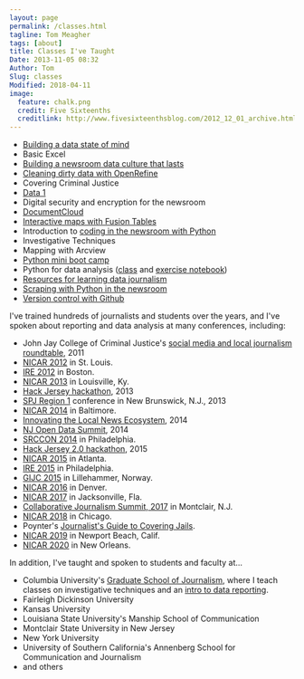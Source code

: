 ```yaml
---
layout: page
permalink: /classes.html
tagline: Tom Meagher
tags: [about]
title: Classes I've Taught
Date: 2013-11-05 08:32
Author: Tom
Slug: classes
Modified: 2018-04-11
image:
  feature: chalk.png
  credit: Five Sixteenths
  creditlink: http://www.fivesixteenthsblog.com/2012_12_01_archive.html
---
```


* [Building a data state of mind](http://bit.ly/1fgIP6x)
* Basic Excel
* [Building a newsroom data culture that lasts](http://bit.ly/dataculture_nicar18)
* [Cleaning dirty data with OpenRefine](/blog/2013/02/more-tips-for-using-openrefine.html)
* Covering Criminal Justice
* [Data 1](https://github.com/tommeagher/data1-fall2015)
* Digital security and encryption for the newsroom
* [DocumentCloud](http://bit.ly/dcslides)
* [Interactive maps with Fusion Tables](/blog/2012/12/talking-data-in-the-nutmeg-state.html)
* Introduction to [coding in the newsroom with Python](http://www.tommeagher.com/pythonIRE15)
* Investigative Techniques
* Mapping with Arcview
* [Python mini boot camp](http://www.github.com/ireapps/pycar)
* Python for data analysis ([class](https://tswicegood.github.io/python-data-science-intro/) and [exercise notebook](http://nbviewer.ipython.org/github/tswicegood/python-data-science-intro/blob/gh-pages/Python%20for%20Data%20Analysis%20at%20NICAR15.ipynb))
* [Resources for learning data journalism](/blog/2013/04/diving-in-to-data-with-spj.html)
* [Scraping with Python in the newsroom](http://www.tommeagher.com/pythonGIJC15/#/)
* [Version control with Github](/blog/2013/02/learning-to-commit-to-version-control.html)

I've trained hundreds of journalists and students over the years, and I've spoken about reporting and data analysis at many conferences, including:

* John Jay College of Criminal Justice's [social media and local journalism roundtable](http://www.tommeagher.com/blog/2011/05/cops-and-social-media.html), 2011
* [NICAR 2012](https://www.ire.org/conferences/nicar-2012/) in St. Louis.
* [IRE 2012](https://www.ire.org/conferences/ire-2012/) in Boston.
* [NICAR 2013](http://ire.org/conferences/nicar-2013/) in Louisville, Ky.
* [Hack Jersey hackathon](http://www.hackjersey.com/2013/01/speakers/), 2013
* [SPJ Region 1](http://www.tommeagher.com/blog/2013/04/diving-in-to-data-with-spj.html) conference in New Brunswick, N.J., 2013 
* [NICAR 2014](http://ire.org/conferences/nicar-2014/) in Baltimore. 
* [Innovating the Local News Ecosystem](http://njnewscommons.org/innovatelocalconference/), 2014 
* [NJ Open Data Summit](http://www.hackjersey.com/event/open-data-nj/), 2014
* [SRCCON 2014](https://github.com/tommeagher/redesign) in Philadelphia.
* [Hack Jersey 2.0 hackathon](http://www.hackjersey.com/2015/03/hack-jersey-2-0-is-officially-underway/), 2015
* [NICAR 2015](http://ire.org/conferences/nicar2015/) in Atlanta.
* [IRE 2015](http://ire.org/conferences/ire-2015/) in Philadelphia.
* [GIJC 2015](http://gijc2015.org/) in Lillehammer, Norway.
* [NICAR 2016](http://ire.org/conferences/nicar2016/) in Denver.
* [NICAR 2017](https://www.ire.org/conferences/nicar2017/) in Jacksonville, Fla.
* [Collaborative Journalism Summit, 2017](https://www.collaborativejournalism.com/) in Montclair, N.J.
* [NICAR 2018](https://www.ire.org/events-and-training/event/3189/) in Chicago.
* Poynter's [Journalist's Guide to Covering Jails](http://bit.ly/poynter-jails-data).
* [NICAR 2019](https://ire.org/conferences/nicar-2019/) in Newport Beach, Calif.
* [NICAR 2020](https://www.ire.org/training/conferences/nicar-2020/) in New Orleans.


In addition, I've taught and spoken to students and faculty at...

* Columbia University's [Graduate School of Journalism](http://www.tommeagher.com/blog/2010/01/the-up-and-down-sides-of-the-younger-faster-busier-newsroom.html), where I teach classes on investigative techniques and an [intro to data reporting](https://github.com/tommeagher/data1-fall2015).
* Fairleigh Dickinson University
* Kansas University
* Louisiana State University's Manship School of Communication
* Montclair State University in New Jersey
* New York University 
* University of Southern California's Annenberg School for Communication and Journalism
* and others
